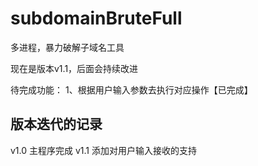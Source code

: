 # subdomainBruteFull
多进程，暴力破解子域名工具



现在是版本v1.1，后面会持续改进

待完成功能：
  1、根据用户输入参数去执行对应操作【已完成】
  
  
  
  
## 版本迭代的记录
v1.0  主程序完成
v1.1  添加对用户输入接收的支持
